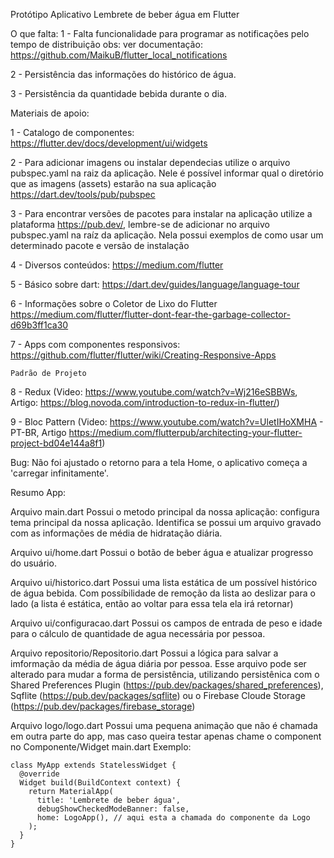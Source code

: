 Protótipo Aplicativo Lembrete de beber água em Flutter

O que falta:
1 - Falta funcionalidade para programar as notificações pelo tempo de distribuição
    obs: ver documentação: https://github.com/MaikuB/flutter_local_notifications
    
2 - Persistência das informações do histórico de água.

3 - Persistência da quantidade bebida durante o dia.

Materiais de apoio:

1 - Catalogo de componentes:
    https://flutter.dev/docs/development/ui/widgets

2 - Para adicionar imagens ou instalar dependecias utilize o arquivo pubspec.yaml na raiz da aplicação. Nele é possível informar qual o diretório que as imagens (assets) estarão na sua aplicação
    https://dart.dev/tools/pub/pubspec

3 - Para encontrar versões de pacotes para instalar na aplicação utilize a plataforma https://pub.dev/, lembre-se de adicionar no arquivo pubspec.yaml na raíz da aplicação. Nela possui exemplos de como usar um determinado pacote e versão de instalação

4 - Diversos conteúdos: https://medium.com/flutter

5 - Básico sobre dart: https://dart.dev/guides/language/language-tour

6 - Informações sobre o Coletor de Lixo do Flutter https://medium.com/flutter/flutter-dont-fear-the-garbage-collector-d69b3ff1ca30

7 - Apps com componentes responsivos: https://github.com/flutter/flutter/wiki/Creating-Responsive-Apps

    Padrão de Projeto
8 - Redux (Video: https://www.youtube.com/watch?v=Wj216eSBBWs, Artigo: https://blog.novoda.com/introduction-to-redux-in-flutter/)

9 - Bloc Pattern (Video: https://www.youtube.com/watch?v=UletIHoXMHA - PT-BR, Artigo https://medium.com/flutterpub/architecting-your-flutter-project-bd04e144a8f1)



Bug: Não foi ajustado o retorno para a tela Home, o aplicativo começa a 'carregar infinitamente'.

Resumo App:

Arquivo main.dart
    Possui o metodo principal da nossa aplicação: configura tema principal da nossa aplicação. Identifica se possui um arquivo gravado com as informações de média de hidratação diária.

Arquivo ui/home.dart
    Possui o botão de beber água e atualizar progresso do usuário.

Arquivo ui/historico.dart
    Possui uma lista estática de um possível histórico de água bebida. Com possíbilidade de remoção da lista ao deslizar para o lado (a lista é estática, então ao voltar para essa tela ela irá retornar)

Arquivo ui/configuracao.dart
    Possui os campos de entrada de peso e idade para o cálculo de quantidade de agua necessária por pessoa.

Arquivo repositorio/Repositorio.dart
    Possui a lógica para salvar a imformação da média de água diária por pessoa. Esse arquivo pode ser alterado para mudar a forma de persistência, utilizando persistênica com o Shared Preferences Plugin (https://pub.dev/packages/shared_preferences),
Sqflite (https://pub.dev/packages/sqflite) ou o Firebase Cloude Storage (https://pub.dev/packages/firebase_storage)

Arquivo logo/logo.dart
    Possui uma pequena animação que não é chamada em outra parte do app, mas caso queira testar apenas chame o component no Componente/Widget main.dart
    Exemplo:

    class MyApp extends StatelessWidget {
      @override
      Widget build(BuildContext context) {
        return MaterialApp(
          title: 'Lembrete de beber água',
          debugShowCheckedModeBanner: false,
          home: LogoApp(), // aqui esta a chamada do componente da Logo
        );
      }
    }








